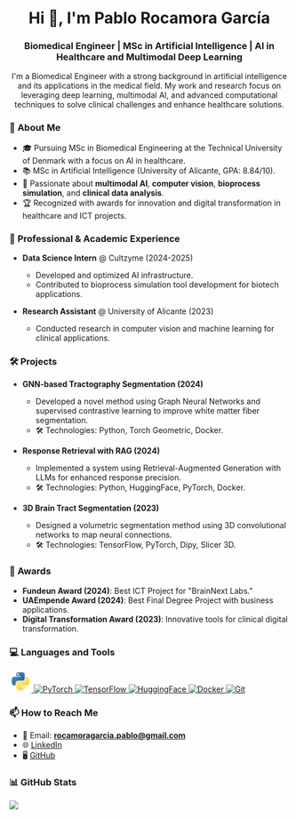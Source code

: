 <!-- <h1 align="center">Hi 👋, I'm Pablo Rocamora García</h1>
<h3 align="center">I'm a Biomedical Engineer currently finalizing my master's degree in Artificial Intelligence. My interest lies deeply in the application of deep learning within the medical field, particularly focusing on multimodal AI technologies.</h3>

- 📫 How to reach me **rocamoragarcia.pablo@gmail.com**

<h3 align="left">Connect with me:</h3>
<p align="left">
<a href="https://linkedin.com/in/pablo-rocamora-garcia" target="blank"><img align="center" src="https://raw.githubusercontent.com/rahuldkjain/github-profile-readme-generator/master/src/images/icons/Social/linked-in-alt.svg" alt="pablo-rocamora-garcia" height="30" width="40" /></a>
</p>

<h3 align="left">Languages and Tools:</h3>
<p align="left"> <a href="https://git-scm.com/" target="_blank" rel="noreferrer"> <img src="https://www.vectorlogo.zone/logos/git-scm/git-scm-icon.svg" alt="git" width="40" height="40"/> </a> <a href="https://developer.mozilla.org/en-US/docs/Web/JavaScript" target="_blank" rel="noreferrer"> <img src="https://raw.githubusercontent.com/devicons/devicon/master/icons/javascript/javascript-original.svg" alt="javascript" width="40" height="40"/> </a> <a href="https://www.linux.org/" target="_blank" rel="noreferrer"> <img src="https://raw.githubusercontent.com/devicons/devicon/master/icons/linux/linux-original.svg" alt="linux" width="40" height="40"/> </a> <a href="https://www.mysql.com/" target="_blank" rel="noreferrer"> <img src="https://raw.githubusercontent.com/devicons/devicon/master/icons/mysql/mysql-original-wordmark.svg" alt="mysql" width="40" height="40"/> </a> <a href="https://opencv.org/" target="_blank" rel="noreferrer"> <img src="https://www.vectorlogo.zone/logos/opencv/opencv-icon.svg" alt="opencv" width="40" height="40"/> </a> <a href="https://pandas.pydata.org/" target="_blank" rel="noreferrer"> <img src="https://raw.githubusercontent.com/devicons/devicon/2ae2a900d2f041da66e950e4d48052658d850630/icons/pandas/pandas-original.svg" alt="pandas" width="40" height="40"/> </a> <a href="https://www.python.org" target="_blank" rel="noreferrer"> <img src="https://raw.githubusercontent.com/devicons/devicon/master/icons/python/python-original.svg" alt="python" width="40" height="40"/> </a> <a href="https://pytorch.org/" target="_blank" rel="noreferrer"> <img src="https://www.vectorlogo.zone/logos/pytorch/pytorch-icon.svg" alt="pytorch" width="40" height="40"/> </a> <a href="https://scikit-learn.org/" target="_blank" rel="noreferrer"> <img src="https://upload.wikimedia.org/wikipedia/commons/0/05/Scikit_learn_logo_small.svg" alt="scikit_learn" width="40" height="40"/> </a> <a href="https://seaborn.pydata.org/" target="_blank" rel="noreferrer"> <img src="https://seaborn.pydata.org/_images/logo-mark-lightbg.svg" alt="seaborn" width="40" height="40"/> </a> <a href="https://www.tensorflow.org" target="_blank" rel="noreferrer"> <img src="https://www.vectorlogo.zone/logos/tensorflow/tensorflow-icon.svg" alt="tensorflow" width="40" height="40"/> </a> </p>

<picture>
  <source
    srcset="https://github-readme-stats.vercel.app/api?username=pablorocg&show_icons=true&theme=dark"
    media="(prefers-color-scheme: dark)"
  />
  <source
    srcset="https://github-readme-stats.vercel.app/api?username=pablorocg&show_icons=true"
    media="(prefers-color-scheme: light), (prefers-color-scheme: no-preference)"
  />
  <img src="https://github-readme-stats.vercel.app/api?username=pablorocg&show_icons=true" />
</picture> -->




<h1 align="center">Hi 👋, I'm Pablo Rocamora García</h1>
<h3 align="center">Biomedical Engineer | MSc in Artificial Intelligence | AI in Healthcare and Multimodal Deep Learning</h3>

<p align="center">I'm a Biomedical Engineer with a strong background in artificial intelligence and its applications in the medical field. My work and research focus on leveraging deep learning, multimodal AI, and advanced computational techniques to solve clinical challenges and enhance healthcare solutions.</p>



### 🌟 **About Me**
- 🎓 Pursuing MSc in Biomedical Engineering at the Technical University of Denmark with a focus on AI in healthcare.  
- 📚 MSc in Artificial Intelligence (University of Alicante, GPA: 8.84/10).  
- 🧠 Passionate about **multimodal AI**, **computer vision**, **bioprocess simulation**, and **clinical data analysis**.  
- 🏆 Recognized with awards for innovation and digital transformation in healthcare and ICT projects.



### 🔬 **Professional & Academic Experience**
- **Data Science Intern** @ Cultzyme (2024-2025)  
  - Developed and optimized AI infrastructure.  
  - Contributed to bioprocess simulation tool development for biotech applications.
  
- **Research Assistant** @ University of Alicante (2023)  
  - Conducted research in computer vision and machine learning for clinical applications.



### 🛠️ **Projects**
- **GNN-based Tractography Segmentation (2024)**  
  - Developed a novel method using Graph Neural Networks and supervised contrastive learning to improve white matter fiber segmentation.  
  - 🛠️ Technologies: Python, Torch Geometric, Docker.

- **Response Retrieval with RAG (2024)**  
  - Implemented a system using Retrieval-Augmented Generation with LLMs for enhanced response precision.  
  - 🛠️ Technologies: Python, HuggingFace, PyTorch, Docker.

- **3D Brain Tract Segmentation (2023)**  
  - Designed a volumetric segmentation method using 3D convolutional networks to map neural connections.  
  - 🛠️ Technologies: TensorFlow, PyTorch, Dipy, Slicer 3D.



### 🏅 **Awards**
- **Fundeun Award (2024)**: Best ICT Project for "BrainNext Labs."  
- **UAEmpende Award (2024)**: Best Final Degree Project with business applications.  
- **Digital Transformation Award (2023)**: Innovative tools for clinical digital transformation.



### 💻 **Languages and Tools**
<p align="left">
  <a href="https://www.python.org/" target="_blank" rel="noreferrer"> <img src="https://raw.githubusercontent.com/devicons/devicon/master/icons/python/python-original.svg" alt="Python" width="40" height="40"/> </a>
  <a href="https://pytorch.org/" target="_blank" rel="noreferrer"> <img src="https://www.vectorlogo.zone/logos/pytorch/pytorch-icon.svg" alt="PyTorch" width="40" height="40"/> </a>
  <a href="https://www.tensorflow.org/" target="_blank" rel="noreferrer"> <img src="https://www.vectorlogo.zone/logos/tensorflow/tensorflow-icon.svg" alt="TensorFlow" width="40" height="40"/> </a>
  <a href="https://huggingface.co/" target="_blank" rel="noreferrer"> <img src="https://huggingface.co/front/assets/huggingface_logo.svg" alt="HuggingFace" width="40" height="40"/> </a>
  <a href="https://www.docker.com/" target="_blank" rel="noreferrer"> <img src="https://www.vectorlogo.zone/logos/docker/docker-icon.svg" alt="Docker" width="40" height="40"/> </a>
  <a href="https://git-scm.com/" target="_blank" rel="noreferrer"> <img src="https://www.vectorlogo.zone/logos/git-scm/git-scm-icon.svg" alt="Git" width="40" height="40"/> </a>
</p>



### 📫 **How to Reach Me**
- 📧 Email: **rocamoragarcia.pablo@gmail.com**  
- 🌐 [LinkedIn](https://linkedin.com/in/pablo-rocamora-garcia)  
- 🖥️ [GitHub](https://github.com/pablorocg)



### 📊 **GitHub Stats**
<picture>
  <source srcset="https://github-readme-stats.vercel.app/api?username=pablorocg&show_icons=true&theme=dark" media="(prefers-color-scheme: dark)" />
  <source srcset="https://github-readme-stats.vercel.app/api?username=pablorocg&show_icons=true" media="(prefers-color-scheme: light)" />
  <img src="https://github-readme-stats.vercel.app/api?username=pablorocg&show_icons=true" />
</picture>

